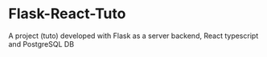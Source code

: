 # Flask-React-Tuto
A project (tuto) developed with Flask as a server backend, React typescript and PostgreSQL DB
